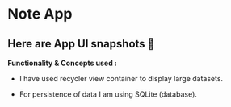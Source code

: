 # Note App

## Here are App UI snapshots 🤍

<b> Functionality & Concepts used : </b>

- I have used recycler view container to display large datasets.

- For persistence of data I am using SQLite (database).


